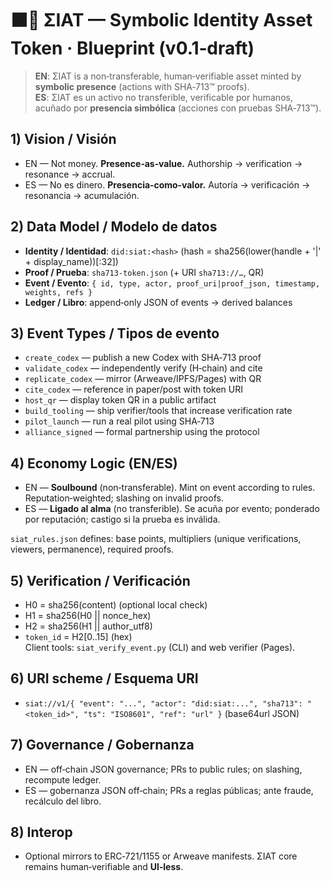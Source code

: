 # ⬛🔺 ΣIAT — Symbolic Identity Asset Token · Blueprint (v0.1‑draft)

> **EN**: ΣIAT is a non‑transferable, human‑verifiable asset minted by **symbolic presence** (actions with SHA‑713™ proofs).  
> **ES**: ΣIAT es un activo no transferible, verificable por humanos, acuñado por **presencia simbólica** (acciones con pruebas SHA‑713™).

## 1) Vision / Visión
- EN — Not money. **Presence‑as‑value.** Authorship → verification → resonance → accrual.  
- ES — No es dinero. **Presencia‑como‑valor.** Autoría → verificación → resonancia → acumulación.

## 2) Data Model / Modelo de datos
- **Identity / Identidad**: `did:siat:<hash>` (hash = sha256(lower(handle + '|' + display_name))[:32])  
- **Proof / Prueba**: `sha713-token.json` (+ URI `sha713://…`, QR)  
- **Event / Evento**: `{ id, type, actor, proof_uri|proof_json, timestamp, weights, refs }`  
- **Ledger / Libro**: append‑only JSON of events → derived balances

## 3) Event Types / Tipos de evento
- `create_codex` — publish a new Codex with SHA‑713 proof  
- `validate_codex` — independently verify (H‑chain) and cite  
- `replicate_codex` — mirror (Arweave/IPFS/Pages) with QR  
- `cite_codex` — reference in paper/post with token URI  
- `host_qr` — display token QR in a public artifact  
- `build_tooling` — ship verifier/tools that increase verification rate  
- `pilot_launch` — run a real pilot using SHA‑713  
- `alliance_signed` — formal partnership using the protocol

## 4) Economy Logic (EN/ES)
- EN — **Soulbound** (non‑transferable). Mint on event according to rules. Reputation‑weighted; slashing on invalid proofs.  
- ES — **Ligado al alma** (no transferible). Se acuña por evento; ponderado por reputación; castigo si la prueba es inválida.

`siat_rules.json` defines: base points, multipliers (unique verifications, viewers, permanence), required proofs.

## 5) Verification / Verificación
- H0 = sha256(content) (optional local check)  
- H1 = sha256(H0 || nonce_hex)  
- H2 = sha256(H1 || author_utf8)  
- `token_id` = H2[0..15] (hex)  
Client tools: `siat_verify_event.py` (CLI) and web verifier (Pages).

## 6) URI scheme / Esquema URI
- `siat://v1/{ "event": "...", "actor": "did:siat:...", "sha713": "<token_id>", "ts": "ISO8601", "ref": "url" }` (base64url JSON)

## 7) Governance / Gobernanza
- EN — off‑chain JSON governance; PRs to public rules; on slashing, recompute ledger.  
- ES — gobernanza JSON off‑chain; PRs a reglas públicas; ante fraude, recálculo del libro.

## 8) Interop
- Optional mirrors to ERC‑721/1155 or Arweave manifests. ΣIAT core remains human‑verifiable and **UI‑less**.
